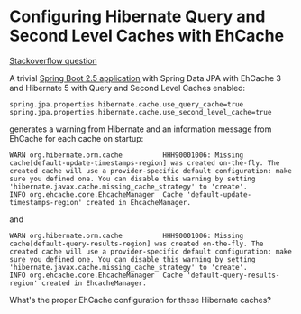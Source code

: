 # Configuring Hibernate Query and Second Level Caches with EhCache

[Stackoverflow question](https://stackoverflow.com/questions/67993442/hhh90001006-missing-cachedefault-update-timestamps-region-was-created-on-the)

A trivial [Spring Boot 2.5 application](https://github.com/JanStureNielsen/so-cache-demo) with Spring Data JPA with EhCache 3 and Hibernate 5 with Query and Second Level Caches enabled:

```
spring.jpa.properties.hibernate.cache.use_query_cache=true
spring.jpa.properties.hibernate.cache.use_second_level_cache=true
```

generates a warning from Hibernate and an information message from EhCache for each cache on startup:

```
WARN org.hibernate.orm.cache          HHH90001006: Missing cache[default-update-timestamps-region] was created on-the-fly. The created cache will use a provider-specific default configuration: make sure you defined one. You can disable this warning by setting 'hibernate.javax.cache.missing_cache_strategy' to 'create'.
INFO org.ehcache.core.EhcacheManager  Cache 'default-update-timestamps-region' created in EhcacheManager.
```

and

```
WARN org.hibernate.orm.cache          HHH90001006: Missing cache[default-query-results-region] was created on-the-fly. The created cache will use a provider-specific default configuration: make sure you defined one. You can disable this warning by setting 'hibernate.javax.cache.missing_cache_strategy' to 'create'.
INFO org.ehcache.core.EhcacheManager  Cache 'default-query-results-region' created in EhcacheManager.
```

What's the proper EhCache configuration for these Hibernate caches?
